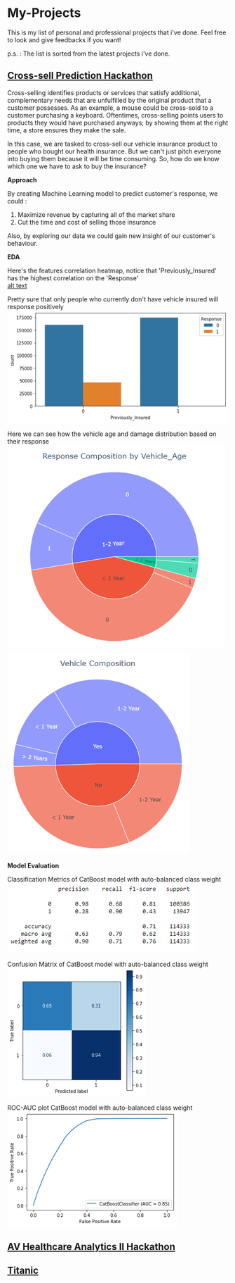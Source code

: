 # My-Projects
This is my list of personal and professional projects that i've done. Feel free to look and give feedbacks if you want!

p.s. : The list is sorted from the latest projects i've done.

## [Cross-sell Prediction Hackathon](https://github.com/kimichiaveli/Health_Insurance_Cross_Sell/)

Cross-selling identifies products or services that satisfy additional, complementary needs that are unfulfilled by the original product that a customer possesses. As an example, a mouse could be cross-sold to a customer purchasing a keyboard. Oftentimes, cross-selling points users to products they would have purchased anyways; by showing them at the right time, a store ensures they make the sale.

In this case, we are tasked to cross-sell our vehicle insurance product to people who bought our health insurance. But we can't just pitch everyone into buying them because it will be time consuming. So, how do we know which one we have to ask to buy the insurance?

**Approach**

By creating Machine Learning model to predict customer's response, we could :

1. Maximize revenue by capturing all of the market share
2. Cut the time and cost of selling those insurance

Also, by exploring our data we could gain new insight of our customer's behaviour.

**EDA**

Here's the features correlation heatmap, notice that 'Previously_Insured' has the highest correlation on the 'Response'<br>
[alt text](https://github.com/kimichiaveli/Health_Insurance_Cross_Sell/blob/main/heatmapcorr.png 'Correlation Heatmap')<p>
Pretty sure that only people who currently don't have vehicle insured will response positively<br>
![alt text](https://github.com/kimichiaveli/Health_Insurance_Cross_Sell/blob/main/previnsured.png 'Previously_Insured countplot')<p>
Here we can see how the vehicle age and damage distribution based on their response<br>
![alt text](https://github.com/kimichiaveli/Health_Insurance_Cross_Sell/blob/main/vehage.PNG 'Vehicle Age based on the response')<p>
![alt text](https://github.com/kimichiaveli/Health_Insurance_Cross_Sell/blob/main/vehcomp.PNG 'Vehicle Composition')<p>

**Model Evaluation**

Classification Metrics of CatBoost model with auto-balanced class weight<br>
![alt text](https://github.com/kimichiaveli/Health_Insurance_Cross_Sell/blob/main/classweightmetric.PNG)<p>
Confusion Matrix of CatBoost model with auto-balanced class weight<br>
![alt text](https://github.com/kimichiaveli/Health_Insurance_Cross_Sell/blob/main/conclassweight.png)<p>
ROC-AUC plot CatBoost model with auto-balanced class weight<br>
![alt text](https://github.com/kimichiaveli/Health_Insurance_Cross_Sell/blob/main/rocaucclassweight.png)

## [AV Healthcare Analytics II Hackathon](https://github.com/kimichiaveli/AV-Healthcare-Analytics-II-Project/)

## [Titanic](https://github.com/kimichiaveli/Titanic/)

